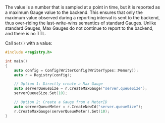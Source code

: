 The value is a number that is sampled at a point in time, but it is reported as a maximum Gauge
value to the backend. This ensures that only the maximum value observed during a reporting interval
is sent to the backend, thus over-riding the last-write-wins semantics of standard Gauges. Unlike
standard Gauges, Max Gauges do not continue to report to the backend, and there is no TTL.

Call `Set()` with a value:

```cpp
#include <registry.h>

int main()
{
    auto config = Config(WriterConfig(WriterTypes::Memory));
    auto r = Registry(config);

    // Option 1: Directly create a Max Gauge
    auto serverQueueSize = r.CreateMaxGauge("server.queueSize");
    serverQueueSize.Set(10);

    // Option 2: Create a Gauge from a MeterID
    auto serverQueueMeter = r.CreateNewId("server.queueSize");
    r.CreateMaxGauge(serverQueueMeter).Set(10);
}
```
